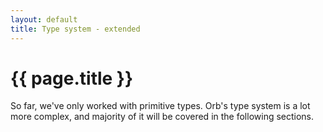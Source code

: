 ```yaml
---
layout: default
title: Type system - extended
---
```

# {{ page.title }}

So far, we've only worked with primitive types. Orb's type system is a lot more complex, and majority of it will be covered in the following sections.